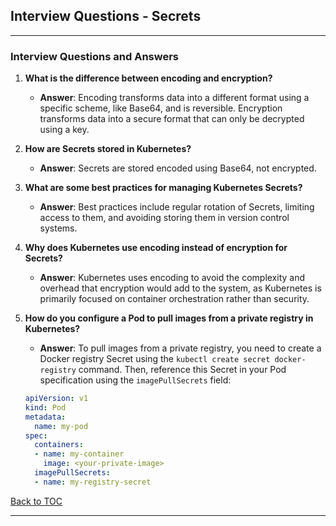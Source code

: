 ## Interview Questions - Secrets

---

### Interview Questions and Answers

1. **What is the difference between encoding and encryption?**
   - **Answer**: Encoding transforms data into a different format using a specific scheme, like Base64, and is reversible. Encryption transforms data into a secure format that can only be decrypted using a key.

2. **How are Secrets stored in Kubernetes?**
   - **Answer**: Secrets are stored encoded using Base64, not encrypted.

3. **What are some best practices for managing Kubernetes Secrets?**
   - **Answer**: Best practices include regular rotation of Secrets, limiting access to them, and avoiding storing them in version control systems.

4. **Why does Kubernetes use encoding instead of encryption for Secrets?**
   - **Answer**: Kubernetes uses encoding to avoid the complexity and overhead that encryption would add to the system, as Kubernetes is primarily focused on container orchestration rather than security.
  
5. **How do you configure a Pod to pull images from a private registry in Kubernetes?**
   - **Answer**: To pull images from a private registry, you need to create a Docker registry Secret using the `kubectl create secret docker-registry` command. Then, reference this Secret in your Pod specification using the `imagePullSecrets` field:
   ```yaml
   apiVersion: v1
   kind: Pod
   metadata:
     name: my-pod
   spec:
     containers:
     - name: my-container
       image: <your-private-image>
     imagePullSecrets:
     - name: my-registry-secret
   ```

[Back to TOC](#table-of-contents)


---
